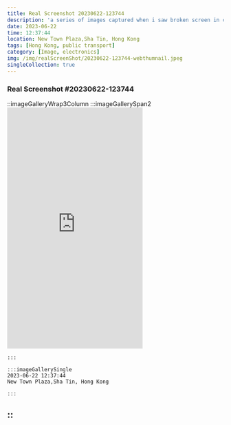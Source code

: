 ```yaml
---
title: Real Screenshot 20230622-123744
description: 'a series of images captured when i saw broken screen in city'
date: 2023-06-22
time: 12:37:44
location: New Town Plaza,Sha Tin, Hong Kong
tags: [Hong Kong, public transport]
category: [Image, electronics]
img: /img/realScreenShot/20230622-123744-webthumnail.jpeg
singleCollection: true
---
```


### Real Screenshot #20230622-123744

::imageGalleryWrap3Column
    :::imageGallerySpan2
    <iframe class="w-full" width="315" height="560" src="https://www.youtube.com/embed/78AZzgDXzLI?si=13Uczr17mns5eR0J&amp;controls=0" title="YouTube video player" frameborder="0" allow="accelerometer; autoplay; clipboard-write; encrypted-media; gyroscope; picture-in-picture; web-share" allowfullscreen></iframe>

    :::
    
    :::imageGallerySingle
    2023-06-22 12:37:44  
    New Town Plaza,Sha Tin, Hong Kong  

    :::
::
---